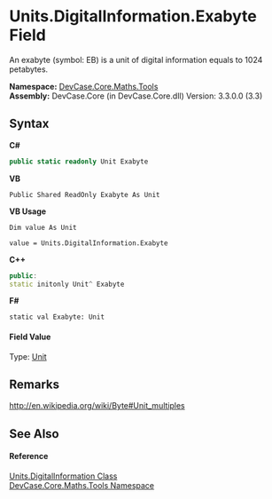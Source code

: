 # Units.DigitalInformation.Exabyte Field
 

An exabyte (symbol: EB) is a unit of digital information equals to 1024 petabytes.

**Namespace:**&nbsp;<a href="N_DevCase_Core_Maths_Tools">DevCase.Core.Maths.Tools</a><br />**Assembly:**&nbsp;DevCase.Core (in DevCase.Core.dll) Version: 3.3.0.0 (3.3)

## Syntax

**C#**<br />
``` C#
public static readonly Unit Exabyte
```

**VB**<br />
``` VB
Public Shared ReadOnly Exabyte As Unit
```

**VB Usage**<br />
``` VB Usage
Dim value As Unit

value = Units.DigitalInformation.Exabyte

```

**C++**<br />
``` C++
public:
static initonly Unit^ Exabyte
```

**F#**<br />
``` F#
static val Exabyte: Unit
```


#### Field Value
Type: <a href="T_DevCase_Core_Maths_Unit">Unit</a>

## Remarks
<a href="http://en.wikipedia.org/wiki/Byte#Unit_multiples" target="_blank">http://en.wikipedia.org/wiki/Byte#Unit_multiples</a>

## See Also


#### Reference
<a href="T_DevCase_Core_Maths_Tools_Units_DigitalInformation">Units.DigitalInformation Class</a><br /><a href="N_DevCase_Core_Maths_Tools">DevCase.Core.Maths.Tools Namespace</a><br />